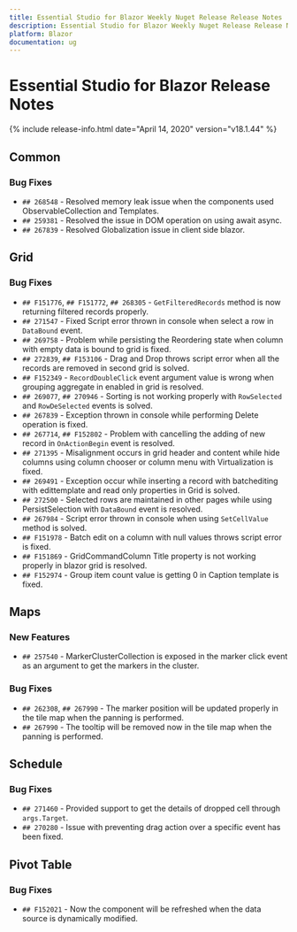 ```yaml
---
title: Essential Studio for Blazor Weekly Nuget Release Release Notes  
description: Essential Studio for Blazor Weekly Nuget Release Release Notes  
platform: Blazor
documentation: ug
---
```


# Essential Studio for Blazor  Release Notes  

{% include release-info.html date="April 14, 2020"  version="v18.1.44" %} 


##  Common

###    Bug Fixes

- `## 268548` - Resolved memory leak issue when the components used ObservableCollection and Templates.
- `## 259381` - Resolved the issue in DOM operation on using await async.
- `## 267839` - Resolved Globalization issue in client side blazor.

##  Grid

###    Bug Fixes

- `## F151776`, `## F151772`, `## 268305` - `GetFilteredRecords` method is now returning filtered records properly.
- `## 271547` - Fixed Script error thrown in console when select a row in `DataBound` event.
- `## 269758` - Problem while persisting the Reordering state when column with empty data is bound to grid is fixed.
- `## 272839`, `## F153106` - Drag and Drop throws script error when all the records are removed in second grid is solved.
- `## F152349` - `RecordDoubleClick` event argument value is wrong when grouping aggregate in enabled in grid is resolved.
- `## 269077`, `## 270946` - Sorting is not working properly with `RowSelected` and `RowDeSelected` events is solved.
- `## 267839` - Exception thrown in console while performing Delete operation is fixed.
- `## 267714`, `## F152802` - Problem with cancelling the adding of new record in `OnActionBegin` event is resolved.
- `## 271395` - Misalignment occurs in grid header and content while hide columns using column chooser or column menu with Virtualization is fixed.
- `## 269491` - Exception occur while inserting a record with batchediting with edittemplate and read only properties in Grid is solved.
- `## 272500` - Selected rows are maintained in other pages while using PersistSelection with `DataBound` event is resolved.
- `## 267984` - Script error thrown in console when using `SetCellValue` method is solved.
- `## F151978` - Batch edit on a column with null values throws script error is fixed.
- `## F151869` - GridCommandColumn Title property is not working properly in blazor grid is resolved.
- `## F152974` - Group item count value is getting 0 in Caption template is fixed.

##  Maps

###    New Features

- `## 257540` - MarkerClusterCollection is exposed in the marker click event as an argument to get the markers in the cluster.

###    Bug Fixes

- `## 262308`, `## 267990` - The marker position will be updated properly in the tile map when the panning is performed.
- `## 267990` - The tooltip will be removed now in the tile map when the panning is performed.

##  Schedule

###    Bug Fixes

- `## 271460` - Provided support to get the details of dropped cell through `args.Target`.
- `## 270280` - Issue with preventing drag action over a specific event has been fixed.

##  Pivot Table

###    Bug Fixes

- `## F152021` - Now the component will be refreshed when the data source is dynamically modified.

